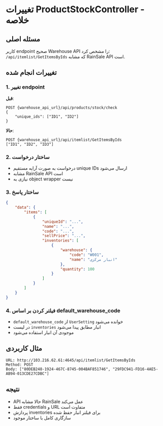 # تغییرات ProductStockController - خلاصه

## مسئله اصلی
کاربر endpoint صحیح Warehouse API را مشخص کرد: `/api/itemlist/GetItemsByIds` که مشابه RainSale API است.

## تغییرات انجام شده

### 1. تغییر endpoint
**قبل**:
```
POST {warehouse_api_url}/api/products/stock/check
{
    "unique_ids": ["ID1", "ID2"]
}
```

**حالا**:
```
POST {warehouse_api_url}/api/itemlist/GetItemsByIds
["ID1", "ID2", "ID3"]
```

### 2. ساختار درخواست
- درخواست به صورت آرایه مستقیم unique IDs ارسال می‌شود
- مشابه RainSale API است
- نیازی به object wrapper نیست

### 3. ساختار پاسخ
```json
{
    "data": {
        "items": [
            {
                "uniqueId": "...",
                "name": "...",
                "code": "...",
                "sellPrice": "...",
                "inventories": [
                    {
                        "warehouse": {
                            "code": "W001",
                            "name": "انبار مرکزی"
                        },
                        "quantity": 100
                    }
                ]
            }
        ]
    }
}
```

### 4. فیلتر کردن بر اساس default_warehouse_code
- `default_warehouse_code` از `UserSetting` خوانده می‌شود
- در لیست `inventories` انبار مطابق پیدا می‌شود
- موجودی آن انبار استفاده می‌شود

## مثال کاربردی
```
URL: http://103.216.62.61:4645/api/itemlist/GetItemsByIds
Method: POST
Body: ["80DEB248-1924-467C-8745-004BAF851746", "29FDC941-FD16-4AE5-AB94-013CDE27CDBC"]
```

## نتیجه
- API حالا مشابه RainSale عمل می‌کند
- فقط credentials و URL متفاوت است
- پردازش inventories برای فیلتر انبار حفظ شده
- سازگاری کامل با ساختار موجود
